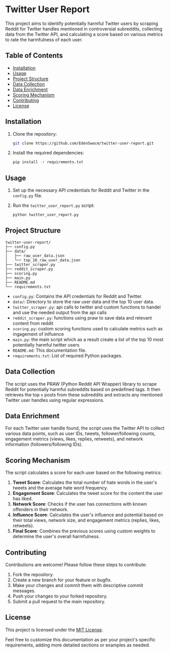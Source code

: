 # Twitter User Report

This project aims to identify potentially harmful Twitter users by scraping Reddit for Twitter handles mentioned in controversial subreddits, collecting data from the Twitter API, and calculating a score based on various metrics to rate the harmfulness of each user.

## Table of Contents

- [Installation](#installation)
- [Usage](#usage)
- [Project Structure](#project-structure)
- [Data Collection](#data-collection)
- [Data Enrichment](#data-enrichment)
- [Scoring Mechanism](#scoring-mechanism)
- [Contributing](#contributing)
- [License](#license)

## Installation

1. Clone the repository:

   ```bash
   git clone https://github.com/EdenSwacm/twitter-user-report.git
   ```

2. Install the required dependencies:

   ```bash
   pip install -r requirements.txt
   ```

## Usage

1. Set up the necessary API credentials for Reddit and Twitter in the `config.py` file.
2. Run the `twitter_user_report.py` script:

   ```bash
   python twitter_user_report.py
   ```

## Project Structure

```
twitter-user-report/
├── config.py
├── data/
│   ├── raw_user_data.json
│   └── top_10_raw_user_data.json
├── twitter_scraper.py
├── reddit_scraper.py
├── scoring.py
├── main.py
├── README.md
└── requirements.txt
```

- `config.py`: Contains the API credentials for Reddit and Twitter.
- `data/`: Directory to store the raw user data and the top 10 user data.
- `twitter_scraper.py`: api calls to twitter and custom functions to handel and use the needed output from the api calls
- `reddit_scraper.py`: functions using praw to save data and relevant content from reddit
- `scoring.py`: custom scoring functions used to calculate metrics such as ingagement of inlfuence
- `main.py`: the main script which as a result create a list of the top 10 most potentially harmful twitter users
- `README.md`: This documentation file.
- `requirements.txt`: List of required Python packages.

## Data Collection

The script uses the PRAW (Python Reddit API Wrapper) library to scrape Reddit for potentially harmful subreddits based on predefined tags. It then retrieves the top `n` posts from these subreddits and extracts any mentioned Twitter user handles using regular expressions.

## Data Enrichment

For each Twitter user handle found, the script uses the Twitter API to collect various data points, such as user IDs, tweets, follower/following counts, engagement metrics (views, likes, replies, retweets), and network information (followers/following IDs).

## Scoring Mechanism

The script calculates a score for each user based on the following metrics:

1. **Tweet Score**: Calculates the total number of hate words in the user's tweets and the average hate word frequency.
2. **Engagement Score**: Calculates the tweet score for the content the user has liked.
3. **Network Score**: Checks if the user has connections with known offenders in their network.
4. **Influence Score**: Calculates the user's influence and potential based on their total views, network size, and engagement metrics (replies, likes, retweets).
5. **Final Score**: Combines the previous scores using custom weights to determine the user's overall harmfulness.

## Contributing

Contributions are welcome! Please follow these steps to contribute:

1. Fork the repository.
2. Create a new branch for your feature or bugfix.
3. Make your changes and commit them with descriptive commit messages.
4. Push your changes to your forked repository.
5. Submit a pull request to the main repository.

## License

This project is licensed under the [MIT License](LICENSE).

Feel free to customize this documentation as per your project's specific requirements, adding more detailed sections or examples as needed.
